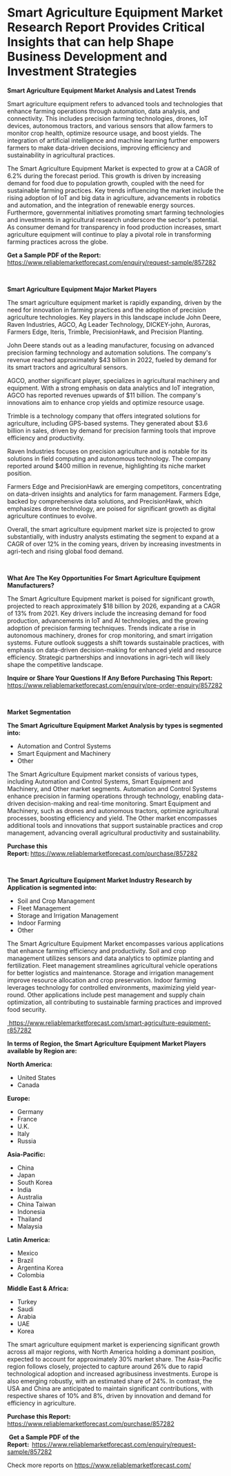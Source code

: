 <p><h1>Smart Agriculture Equipment Market Research Report Provides Critical Insights that can help Shape Business Development and Investment Strategies</h1></p><p><strong>Smart Agriculture Equipment Market Analysis and Latest Trends</strong></p>
<p><p>Smart agriculture equipment refers to advanced tools and technologies that enhance farming operations through automation, data analysis, and connectivity. This includes precision farming technologies, drones, IoT devices, autonomous tractors, and various sensors that allow farmers to monitor crop health, optimize resource usage, and boost yields. The integration of artificial intelligence and machine learning further empowers farmers to make data-driven decisions, improving efficiency and sustainability in agricultural practices.</p><p>The Smart Agriculture Equipment Market is expected to grow at a CAGR of 6.2% during the forecast period. This growth is driven by increasing demand for food due to population growth, coupled with the need for sustainable farming practices. Key trends influencing the market include the rising adoption of IoT and big data in agriculture, advancements in robotics and automation, and the integration of renewable energy sources. Furthermore, governmental initiatives promoting smart farming technologies and investments in agricultural research underscore the sector's potential. As consumer demand for transparency in food production increases, smart agriculture equipment will continue to play a pivotal role in transforming farming practices across the globe.</p></p>
<p><strong>Get a Sample PDF of the Report:&nbsp;</strong> <a href="https://www.reliablemarketforecast.com/enquiry/request-sample/857282?utm_campaign=2280&utm_medium=2&utm_source=Github&utm_content=ia&utm_term=19022025&utm_id=smart-agriculture-equipment">https://www.reliablemarketforecast.com/enquiry/request-sample/857282</a></p>
<p>&nbsp;</p>
<p><strong>Smart Agriculture Equipment Major Market Players</strong></p>
<p><p>The smart agriculture equipment market is rapidly expanding, driven by the need for innovation in farming practices and the adoption of precision agriculture technologies. Key players in this landscape include John Deere, Raven Industries, AGCO, Ag Leader Technology, DICKEY-john, Auroras, Farmers Edge, Iteris, Trimble, PrecisionHawk, and Precision Planting. </p><p>John Deere stands out as a leading manufacturer, focusing on advanced precision farming technology and automation solutions. The company's revenue reached approximately $43 billion in 2022, fueled by demand for its smart tractors and agricultural sensors. </p><p>AGCO, another significant player, specializes in agricultural machinery and equipment. With a strong emphasis on data analytics and IoT integration, AGCO has reported revenues upwards of $11 billion. The company's innovations aim to enhance crop yields and optimize resource usage.</p><p>Trimble is a technology company that offers integrated solutions for agriculture, including GPS-based systems. They generated about $3.6 billion in sales, driven by demand for precision farming tools that improve efficiency and productivity.</p><p>Raven Industries focuses on precision agriculture and is notable for its solutions in field computing and autonomous technology. The company reported around $400 million in revenue, highlighting its niche market position.</p><p>Farmers Edge and PrecisionHawk are emerging competitors, concentrating on data-driven insights and analytics for farm management. Farmers Edge, backed by comprehensive data solutions, and PrecisionHawk, which emphasizes drone technology, are poised for significant growth as digital agriculture continues to evolve.</p><p>Overall, the smart agriculture equipment market size is projected to grow substantially, with industry analysts estimating the segment to expand at a CAGR of over 12% in the coming years, driven by increasing investments in agri-tech and rising global food demand.</p></p>
<p>&nbsp;</p>
<p><strong>What Are The Key Opportunities For Smart Agriculture Equipment Manufacturers?</strong></p>
<p><p>The Smart Agriculture Equipment market is poised for significant growth, projected to reach approximately $18 billion by 2026, expanding at a CAGR of 13% from 2021. Key drivers include the increasing demand for food production, advancements in IoT and AI technologies, and the growing adoption of precision farming techniques. Trends indicate a rise in autonomous machinery, drones for crop monitoring, and smart irrigation systems. Future outlook suggests a shift towards sustainable practices, with emphasis on data-driven decision-making for enhanced yield and resource efficiency. Strategic partnerships and innovations in agri-tech will likely shape the competitive landscape.</p></p>
<p><strong>Inquire or Share Your Questions If Any Before Purchasing This Report:</strong> <a href="https://www.reliablemarketforecast.com/enquiry/pre-order-enquiry/857282?utm_campaign=2280&utm_medium=2&utm_source=Github&utm_content=ia&utm_term=19022025&utm_id=smart-agriculture-equipment">https://www.reliablemarketforecast.com/enquiry/pre-order-enquiry/857282</a></p>
<p>&nbsp;</p>
<p><strong>Market Segmentation</strong></p>
<p><strong>The Smart Agriculture Equipment Market Analysis by types is segmented into:</strong></p>
<p><ul><li>Automation and Control Systems</li><li>Smart Equipment and Machinery</li><li>Other</li></ul></p>
<p><p>The Smart Agriculture Equipment market consists of various types, including Automation and Control Systems, Smart Equipment and Machinery, and Other market segments. Automation and Control Systems enhance precision in farming operations through technology, enabling data-driven decision-making and real-time monitoring. Smart Equipment and Machinery, such as drones and autonomous tractors, optimize agricultural processes, boosting efficiency and yield. The Other market encompasses additional tools and innovations that support sustainable practices and crop management, advancing overall agricultural productivity and sustainability.</p></p>
<p><strong>Purchase this Report:&nbsp;</strong><a href="https://www.reliablemarketforecast.com/purchase/857282?utm_campaign=2280&utm_medium=2&utm_source=Github&utm_content=ia&utm_term=19022025&utm_id=smart-agriculture-equipment">https://www.reliablemarketforecast.com/purchase/857282</a></p>
<p>&nbsp;</p>
<p><strong>The Smart Agriculture Equipment Market Industry Research by Application is segmented into:</strong></p>
<p><ul><li>Soil and Crop Management</li><li>Fleet Management</li><li>Storage and Irrigation Management</li><li>Indoor Farming</li><li>Other</li></ul></p>
<p><p>The Smart Agriculture Equipment Market encompasses various applications that enhance farming efficiency and productivity. Soil and crop management utilizes sensors and data analytics to optimize planting and fertilization. Fleet management streamlines agricultural vehicle operations for better logistics and maintenance. Storage and irrigation management improve resource allocation and crop preservation. Indoor farming leverages technology for controlled environments, maximizing yield year-round. Other applications include pest management and supply chain optimization, all contributing to sustainable farming practices and improved food security.</p></p>
<p><a href="https://www.reliablemarketforecast.com/smart-agriculture-equipment-r857282?utm_campaign=2280&utm_medium=2&utm_source=Github&utm_content=ia&utm_term=19022025&utm_id=smart-agriculture-equipment">&nbsp;https://www.reliablemarketforecast.com/smart-agriculture-equipment-r857282</a></p>
<p><strong>In terms of Region, the Smart Agriculture Equipment Market Players available by Region are:</strong></p>
<p>
    <p> <strong> North America: </strong>
        <ul>
            <li>United States</li>
            <li>Canada</li>
        </ul>
        </p> 
    <p> <strong> Europe: </strong>
        <ul>
            <li>Germany</li>
            <li>France</li>
            <li>U.K.</li>
            <li>Italy</li>
            <li>Russia</li>
        </ul>
        </p> 
    <p> <strong> Asia-Pacific: </strong>
        <ul>
            <li>China</li>
            <li>Japan</li>
            <li>South Korea</li>
            <li>India</li>
            <li>Australia</li>
            <li>China Taiwan</li>
            <li>Indonesia</li>
            <li>Thailand</li>
            <li>Malaysia</li>
        </ul>
        </p> 
    <p> <strong> Latin America: </strong>
        <ul>
            <li>Mexico</li>
            <li>Brazil</li>
            <li>Argentina Korea</li>
            <li>Colombia</li>
        </ul>
        </p> 
    <p> <strong> Middle East & Africa: </strong>
        <ul>
            <li>Turkey</li>
            <li>Saudi</li>
            <li>Arabia</li>
            <li>UAE</li>
            <li>Korea</li>
        </ul>
    </p>
    </p>
<p><p>The smart agriculture equipment market is experiencing significant growth across all major regions, with North America holding a dominant position, expected to account for approximately 30% market share. The Asia-Pacific region follows closely, projected to capture around 26% due to rapid technological adoption and increased agribusiness investments. Europe is also emerging robustly, with an estimated share of 24%. In contrast, the USA and China are anticipated to maintain significant contributions, with respective shares of 10% and 8%, driven by innovation and demand for efficiency in agriculture.</p></p>
<p><strong>Purchase this Report: </strong><a href="https://www.reliablemarketforecast.com/purchase/857282?utm_campaign=2280&utm_medium=2&utm_source=Github&utm_content=ia&utm_term=19022025&utm_id=smart-agriculture-equipment">https://www.reliablemarketforecast.com/purchase/857282</a></p>
<p>&nbsp;<strong>Get a Sample PDF of the Report:&nbsp;&nbsp;</strong><a href="https://www.reliablemarketforecast.com/enquiry/request-sample/857282?utm_campaign=2280&utm_medium=2&utm_source=Github&utm_content=ia&utm_term=19022025&utm_id=smart-agriculture-equipment">https://www.reliablemarketforecast.com/enquiry/request-sample/857282</a></p>
<p><strong></strong></p>
<p>Check more reports on <a href="https://www.reliablemarketforecast.com/?utm_campaign=2280&utm_medium=2&utm_source=Github&utm_content=ia&utm_term=19022025&utm_id=smart-agriculture-equipment">https://www.reliablemarketforecast.com/</a></p>